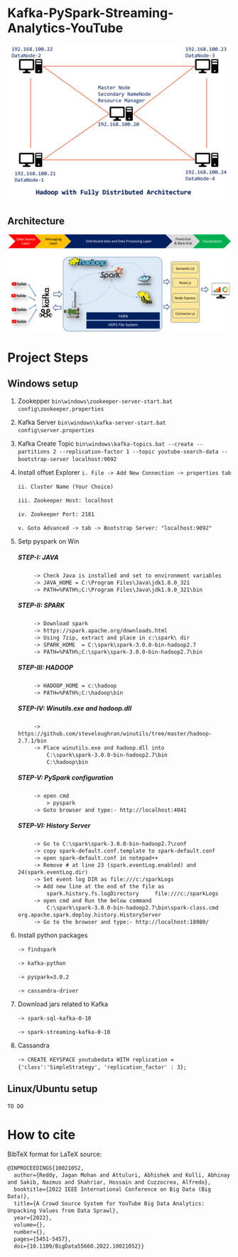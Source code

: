 # Kafka-PySpark-Streaming-Analytics-YouTube
<p align="center">
<img src="HadoopFullyDist.png" width="500"/>
</p>

## Architecture
![](./architecture.png)

Project Steps
==============

## Windows setup
1. Zookepper
`bin\windows\zookeeper-server-start.bat config\zookeeper.properties`

2. Kafka Server
`bin\windows\kafka-server-start.bat config\server.properties`

3. Kafka Create Topic
`bin\windows\kafka-topics.bat --create --partitions 2 --replication-factor 1 --topic youtube-search-data --bootstrap-server localhost:9092`

4. Install offset Explorer
	`i. File -> Add New Connection -> properties tab`

	`ii. Cluster Name (Your Choice)`

	`iii. Zookeeper Host: localhost`

	`iv. Zookeeper Port: 2181`

	`v. Goto Advanced -> tab -> Bootstrap Server: "localhost:9092"`

5. Setp pyspark on Win
	##### STEP-I: JAVA
			-> Check Java is installed and set to environment variables
			-> JAVA_HOME = C:\Program Files\Java\jdk1.8.0_321
			-> PATH=%PATH%;C:\Program Files\Java\jdk1.8.0_321\bin
	##### STEP-II: SPARK
			-> Download spark
			-> https://spark.apache.org/downloads.html
			-> Using 7zip, extract and place in c:\spark\ dir
			-> SPARK_HOME  = C:\spark\spark-3.0.0-bin-hadoop2.7
			-> PATH=%PATH%;C:\spark\spark-3.0.0-bin-hadoop2.7\bin
			
	##### STEP-III: HADOOP
			-> HADOOP_HOME = c:\hadoop
			-> PATH=%PATH%;C:\hadoop\bin
			
	##### STEP-IV: Winutils.exe and hadoop.dll
			-> https://github.com/steveloughran/winutils/tree/master/hadoop-2.7.1/bin
			-> Place winutils.exe and hadoop.dll into 
				C:\spark\spark-3.0.0-bin-hadoop2.7\bin
				C:\hadoop\bin
				
	##### STEP-V: PySpark configuration
			-> open cmd
				> pyspark
			-> Goto browser and type:- http://localhost:4041
			
	##### STEP-VI: History Server
			-> Go to C:\spark\spark-3.0.0-bin-hadoop2.7\conf
			-> copy spark-default.conf.template to spark-default.conf
			-> open spark-default.conf in notepad++
			-> Remove # at line 23 (spark.eventLog.enabled) and 24(spark.eventLog.dir)
			-> Set event log DIR as file:///c:/sparkLogs
			-> Add new line at the end of the file as
				spark.history.fs.logDirectory     file:///c:/sparkLogs
			-> open cmd and Run the below command
				C:\spark\spark-3.0.0-bin-hadoop2.7\bin\spark-class.cmd org.apache.spark.deploy.history.HistoryServer
			-> Go to the browser and type:- http://localhost:18080/

6. Install python packages

	`-> findspark`

	`-> kafka-python`

	`-> pyspark=3.0.2`

	`-> cassandra-driver`

8. Download jars related to Kafka
   
	`-> spark-sql-kafka-0-10`

	`-> spark-streaming-kafka-0-10`

8. Cassandra

	`-> CREATE KEYSPACE youtubedata WITH replication = {'class':'SimpleStrategy', 'replication_factor' : 3};`

## Linux/Ubuntu setup 
`TO DO`

# How to cite

BibTeX format for LaTeX source:

```
@INPROCEEDINGS{10021052,
  author={Reddy, Jagan Mohan and Attuluri, Abhishek and Kolli, Abhinay and Sakib, Nazmus and Shahriar, Hossain and Cuzzocrea, Alfredo},
  booktitle={2022 IEEE International Conference on Big Data (Big Data)}, 
  title={A Crowd Source System for YouTube Big Data Analytics: Unpacking Values from Data Sprawl}, 
  year={2022},
  volume={},
  number={},
  pages={5451-5457},
  doi={10.1109/BigData55660.2022.10021052}}
  ```
